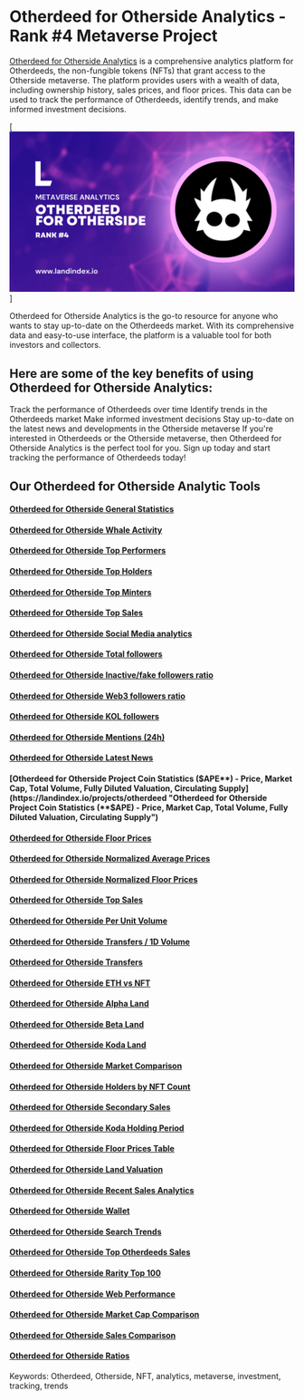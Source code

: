 # Otherdeed for Otherside Analytics - Rank #4 Metaverse Project 

[Otherdeed for Otherside Analytics](http://landindex.io/projects/otherdeed "Otherdeed for Otherside Analytics") is a comprehensive analytics platform for Otherdeeds, the non-fungible tokens (NFTs) that grant access to the Otherside metaverse. The platform provides users with a wealth of data, including ownership history, sales prices, and floor prices. This data can be used to track the performance of Otherdeeds, identify trends, and make informed investment decisions.

[![Otherdeed for Otherside Analytics](otherdeed-for-otherside-analytics.png "Otherdeed for Otherside Analytics")]

Otherdeed for Otherside Analytics is the go-to resource for anyone who wants to stay up-to-date on the Otherdeeds market. With its comprehensive data and easy-to-use interface, the platform is a valuable tool for both investors and collectors.

## Here are some of the key benefits of using Otherdeed for Otherside Analytics:

Track the performance of Otherdeeds over time
Identify trends in the Otherdeeds market
Make informed investment decisions
Stay up-to-date on the latest news and developments in the Otherside metaverse
If you're interested in Otherdeeds or the Otherside metaverse, then Otherdeed for Otherside Analytics is the perfect tool for you. Sign up today and start tracking the performance of Otherdeeds today!

## Our Otherdeed for Otherside Analytic Tools

#### [Otherdeed for Otherside General Statistics](https://landindex.io/projects/otherdeed "Otherdeed for Otherside General Statistics")
#### [Otherdeed for Otherside Whale Activity](https://landindex.io/projects/otherdeed " Otherdeed for Otherside Whale Activity")
#### [Otherdeed for Otherside Top Performers](https://landindex.io/projects/otherdeed "Otherdeed for Otherside Top Performers")
#### [Otherdeed for Otherside Top Holders](https://landindex.io/projects/otherdeed "Otherdeed for Otherside Top Holders")
#### [Otherdeed for Otherside Top Minters](https://landindex.io/projects/otherdeed " Otherdeed for Otherside Top Minters")
#### [Otherdeed for Otherside Top Sales](https://landindex.io/projects/otherdeed "Otherdeed for Otherside Top Sales")
#### [Otherdeed for Otherside Social Media analytics](https://landindex.io/projects/otherdeed "Otherdeed for Otherside Social Media analytics")
#### [Otherdeed for Otherside Total followers](https://landindex.io/projects/otherdeed "Otherdeed for Otherside Total followers")
#### [Otherdeed for Otherside Inactive/fake followers ratio](https://landindex.io/projects/otherdeed "Otherdeed for Otherside Inactive/fake followers ratio")
#### [Otherdeed for Otherside Web3 followers ratio](https://landindex.io/projects/otherdeed "Otherdeed for Otherside Web3 followers ratio")
#### [Otherdeed for Otherside KOL followers](https://landindex.io/projects/otherdeed "Otherdeed for Otherside KOL followers")
#### [Otherdeed for Otherside Mentions (24h)](https://landindex.io/projects/otherdeed "Otherdeed for Otherside Mentions (24h)")
#### [Otherdeed for Otherside Latest News](https://landindex.io/projects/otherdeed "Otherdeed for Otherside Latest News")
#### [Otherdeed for Otherside Project Coin Statistics (**$APE**) - Price, Market Cap, Total Volume, Fully Diluted Valuation, Circulating Supply](https://landindex.io/projects/otherdeed "Otherdeed for Otherside Project Coin Statistics (**$APE**) - Price, Market Cap, Total Volume, Fully Diluted Valuation, Circulating Supply")
#### [Otherdeed for Otherside Floor Prices](https://landindex.io/projects/otherdeed "Otherdeed for Otherside Floor Prices")
#### [Otherdeed for Otherside Normalized Average Prices](https://landindex.io/projects/otherdeed "Otherdeed for Otherside Normalized Average Prices")
#### [Otherdeed for Otherside Normalized Floor Prices](https://landindex.io/projects/otherdeed "Otherdeed for Otherside Normalized Floor Prices")
#### [Otherdeed for Otherside Top Sales](https://landindex.io/projects/otherdeed "Otherdeed for Otherside Top Sales")
#### [Otherdeed for Otherside Per Unit Volume](https://landindex.io/projects/otherdeed "Otherdeed for Otherside Per Unit Volume")
#### [Otherdeed for Otherside Transfers / 1D Volume](https://landindex.io/projects/otherdeed "Otherdeed for Otherside Transfers / 1D Volume")
#### [Otherdeed for Otherside Transfers](https://landindex.io/projects/otherdeed "Otherdeed for Otherside Transfers")
#### [Otherdeed for Otherside ETH vs NFT](https://landindex.io/projects/otherdeed "Otherdeed for Otherside ETH vs NFT")
#### [Otherdeed for Otherside Alpha Land](https://landindex.io/projects/otherdeed "Otherdeed for Otherside Alpha Land")
#### [Otherdeed for Otherside Beta Land](https://landindex.io/projects/otherdeed "Otherdeed for Otherside Beta Land")
#### [Otherdeed for Otherside Koda Land](https://landindex.io/projects/otherdeed "Otherdeed for Otherside Koda Land")
#### [Otherdeed for Otherside Market Comparison](https://landindex.io/projects/otherdeed "Otherdeed for Otherside Market Comparison")
#### [Otherdeed for Otherside Holders by NFT Count](https://landindex.io/projects/otherdeed "Otherdeed for Otherside Holders by NFT Count")
#### [Otherdeed for Otherside Secondary Sales](https://landindex.io/projects/otherdeed "Otherdeed for Otherside Secondary Sales")
#### [Otherdeed for Otherside Koda Holding Period](https://landindex.io/projects/otherdeed "Otherdeed for Otherside Koda Holding Period")
#### [Otherdeed for Otherside Floor Prices Table](https://landindex.io/projects/otherdeed "Otherdeed for Otherside Floor Prices Table")
#### [Otherdeed for Otherside Land Valuation](https://landindex.io/projects/otherdeed "Otherdeed for Otherside Land Valuation")
#### [Otherdeed for Otherside Recent Sales Analytics](https://landindex.io/projects/otherdeed "Otherdeed for Otherside Recent Sales Analytics")
#### [Otherdeed for Otherside Wallet](https://landindex.io/projects/otherdeed "Otherdeed for Otherside Wallet")
#### [Otherdeed for Otherside Search Trends](https://landindex.io/projects/otherdeed "Otherdeed for Otherside Search Trends")
#### [Otherdeed for Otherside Top Otherdeeds Sales](https://landindex.io/projects/otherdeed "Otherdeed for Otherside Top Otherdeeds Sales")
#### [Otherdeed for Otherside Rarity Top 100](https://landindex.io/projects/otherdeed "Otherdeed for Otherside Rarity Top 100")
#### [Otherdeed for Otherside Web Performance](https://landindex.io/projects/otherdeed " Otherdeed for Otherside Web Performance")
#### [Otherdeed for Otherside Market Cap Comparison](https://landindex.io/projects/otherdeed "Otherdeed for Otherside Market Cap Comparison")
#### [Otherdeed for Otherside Sales Comparison](https://landindex.io/projects/otherdeed "Otherdeed for Otherside Sales Comparison")
#### [Otherdeed for Otherside Ratios](https://landindex.io/projects/otherdeed "Otherdeed for Otherside Ratios")



Keywords: Otherdeed, Otherside, NFT, analytics, metaverse, investment, tracking, trends



